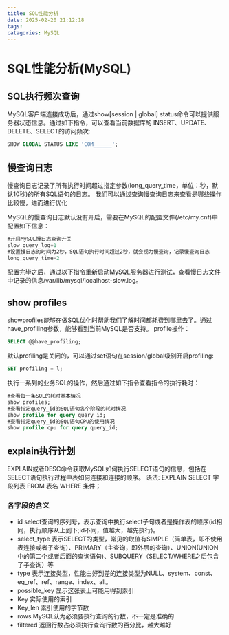 ```yaml
---
title: SQL性能分析
date: 2025-02-20 21:12:18
tags:
catagories: MySQL
---
```

# SQL性能分析(MySQL)
## SQL执行频次查询
MySQL客户端连接成功后，通过show[session | global] status命令可以提供服务器状态信息。通过如下指令，可以查看当前数据库的
INSERT、UPDATE、DELETE、SELECT的访问频次:
```SQL
SHOW GLOBAL STATUS LIKE 'COM______';
```
## 慢查询日志
慢查询日志记录了所有执行时间超过指定参数(long_query_time，单位：秒，默认10秒)的所有SQL语句的日志。
我们可以通过查询慢查询日志来查看是哪些操作比较慢，进而进行优化

MySQL的慢查询日志默认没有开启，需要在MySQL的配置文件(/etc/my.cnf)中配置如下信息：
```SQL
#开启MySQL慢日志查询开关
slow_query_log=1
#设置慢日志的时间为2秒，SQL语句执行时间超过2秒，就会视为慢查询，记录慢查询日志
long_query_time=2
```
配置完毕之后，通过以下指令重新启动MySQL服务器进行测试，查看慢日志文件中记录的信息/var/lib/mysql/localhost-slow.log。

## show profiles
showprofiles能够在做SQL优化时帮助我们了解时间都耗费到哪里去了。通过have_profiling参数，能够看到当前MySQL是否支持。
profile操作：
```SQL
SELECT @@have_profiling;
```
默认profiling是关闭的，可以通过set语句在session/global级别开启profiling:
```SQL
SET profiling = l;
```

执行一系列的业务SQL的操作，然后通过如下指令查看指令的执行耗时：
```SQL
#查看每一条SQL的耗时基本情况
show profiles;
#查看指定query_id的SQL语句各个阶段的耗时情况
show profile for query query_id;
#查看指定query_id的SQL语句CPU的使用情况
show profile cpu for query query_id;
```

## explain执行计划
EXPLAIN或者DESC命令获取MySQL如何执行SELECT语句的信息，包括在SELECT语句执行过程中表如何连接和连接的顺序。
语法:
EXPLAIN SELECT 字段列表 FROM 表名 WHERE 条件；

### 各字段的含义
- id  select查询的序列号，表示查询中执行select子句或者是操作表的顺序(id相同，执行顺序从上到下;id不同，值越大，越先执行)。
- select_type 表示SELECT的类型，常见的取值有SIMPLE（简单表，即不使用表连接或者子查询）、PRIMARY（主查询，即外层的查询）、UNION(UNION中的第二个或者后面的查询语句)、SUBQUERY（SELECT/WHERE之后包含了子查询）等
- type 表示连接类型，性能由好到差的连接类型为NULL、system、const、eq_ref、ref、range、index、all。
- possible_key 显示这张表上可能用得到索引
- Key 实际使用的索引
- Key_len 索引使用的字节数
- rows MySQL认为必须要执行查询的行数，不一定是准确的
- filtered 返回行数占必须执行查询行数的百分比，越大越好
